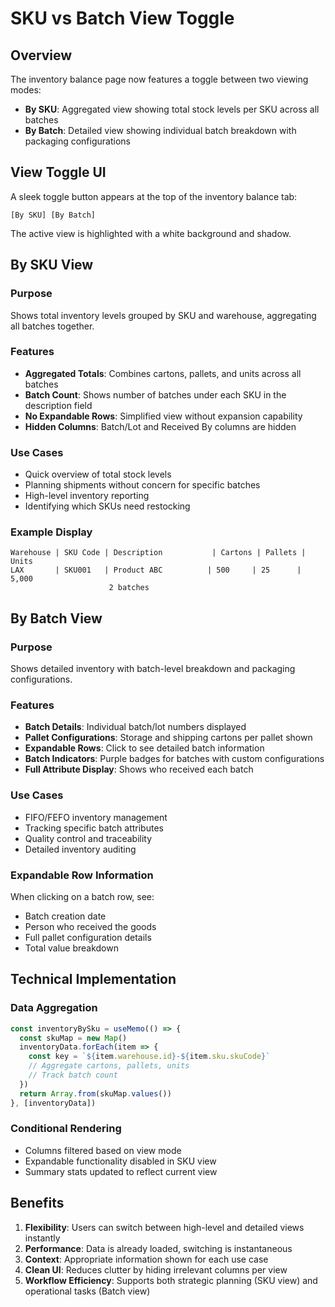 # SKU vs Batch View Toggle

## Overview

The inventory balance page now features a toggle between two viewing modes:
- **By SKU**: Aggregated view showing total stock levels per SKU across all batches
- **By Batch**: Detailed view showing individual batch breakdown with packaging configurations

## View Toggle UI

A sleek toggle button appears at the top of the inventory balance tab:
```
[By SKU] [By Batch]
```

The active view is highlighted with a white background and shadow.

## By SKU View

### Purpose
Shows total inventory levels grouped by SKU and warehouse, aggregating all batches together.

### Features
- **Aggregated Totals**: Combines cartons, pallets, and units across all batches
- **Batch Count**: Shows number of batches under each SKU in the description field
- **No Expandable Rows**: Simplified view without expansion capability
- **Hidden Columns**: Batch/Lot and Received By columns are hidden

### Use Cases
- Quick overview of total stock levels
- Planning shipments without concern for specific batches
- High-level inventory reporting
- Identifying which SKUs need restocking

### Example Display
```
Warehouse | SKU Code | Description           | Cartons | Pallets | Units
LAX       | SKU001   | Product ABC          | 500     | 25      | 5,000
                      2 batches
```

## By Batch View

### Purpose
Shows detailed inventory with batch-level breakdown and packaging configurations.

### Features
- **Batch Details**: Individual batch/lot numbers displayed
- **Pallet Configurations**: Storage and shipping cartons per pallet shown
- **Expandable Rows**: Click to see detailed batch information
- **Batch Indicators**: Purple badges for batches with custom configurations
- **Full Attribute Display**: Shows who received each batch

### Use Cases
- FIFO/FEFO inventory management
- Tracking specific batch attributes
- Quality control and traceability
- Detailed inventory auditing

### Expandable Row Information
When clicking on a batch row, see:
- Batch creation date
- Person who received the goods
- Full pallet configuration details
- Total value breakdown

## Technical Implementation

### Data Aggregation
```typescript
const inventoryBySku = useMemo(() => {
  const skuMap = new Map()
  inventoryData.forEach(item => {
    const key = `${item.warehouse.id}-${item.sku.skuCode}`
    // Aggregate cartons, pallets, units
    // Track batch count
  })
  return Array.from(skuMap.values())
}, [inventoryData])
```

### Conditional Rendering
- Columns filtered based on view mode
- Expandable functionality disabled in SKU view
- Summary stats updated to reflect current view

## Benefits

1. **Flexibility**: Users can switch between high-level and detailed views instantly
2. **Performance**: Data is already loaded, switching is instantaneous
3. **Context**: Appropriate information shown for each use case
4. **Clean UI**: Reduces clutter by hiding irrelevant columns per view
5. **Workflow Efficiency**: Supports both strategic planning (SKU view) and operational tasks (Batch view)